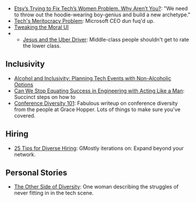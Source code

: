 - [Etsy’s Trying to Fix Tech’s Women Problem. Why Aren’t You?](https://medium.com/matter/this-is-the-last-thing-youll-ever-need-to-read-about-sexism-in-tech-56b9a3a77af0): "We need to throw out the hoodie-wearing boy-genius and build a new archetype."
- [Tech's Meritocracy Problem](https://medium.com/@jocelyngoldfein/techs-meritocracy-problem-a6e5e0a56157): Microsoft CEO dun fuq'd up.
- [Tweaking the Moral UI](http://alistapart.com/article/tweaking-the-moral-ui)
- - [Jesus and the Uber Driver](https://medium.com/@zeldman/jesus-and-the-uber-driver-37b29575bb85): Middle-class people shouldn't get to rate the lower class.

## Inclusivity
- [Alcohol and Inclusivity: Planning Tech Events with Non-Alcoholic Options](https://modelviewculture.com/pieces/alcohol-and-inclusivity-planning-tech-events-with-non-alcoholic-options)
- [Can We Stop Equating Success in Engineering with Acting Like a Man](https://medium.com/@trisha/can-we-stop-equating-success-in-engineering-with-acting-like-a-man-219130e12fd0): Succinct steps on how to 
- [Conference Diversity 101](http://conference.hopper.org.nz/): Fabulous writeup on conference diversity from the people at Grace Hopper. Lots of things to make sure you've covered.
 

## Hiring
- [25 Tips for Diverse Hiring](https://modelviewculture.com/pieces/25-tips-for-diverse-hiring): GMostly iterations on: Expand beyond your network. 

## Personal Stories
- [The Other Side of Diversity](https://medium.com/thelist/the-other-side-of-diversity-1bb3de2f053e): One woman describing the struggles of never fitting in in the tech scene.
